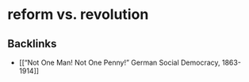 # reform vs. revolution



<a id="org193f332"></a>

## Backlinks

-   [[&ldquo;Not One Man! Not One Penny!&rdquo; German Social Democracy, 1863-1914]]
